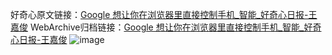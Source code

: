 好奇心原文链接：[Google 想让你在浏览器里直接控制手机_智能_好奇心日报-王嘉俊](https://www.qdaily.com/articles/8933.html)
WebArchive归档链接：[Google 想让你在浏览器里直接控制手机_智能_好奇心日报-王嘉俊](http://web.archive.org/web/20190623153656/https://www.qdaily.com/articles/8933.html)
![image](http://ww3.sinaimg.cn/large/007d5XDply1g3vdzsnufbj30u02vzkfx)